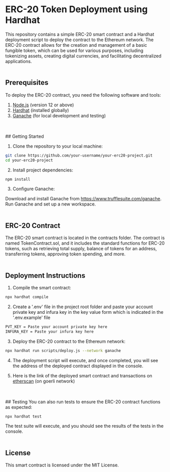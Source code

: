 # ERC-20 Token Deployment using Hardhat

This repository contains a simple ERC-20 smart contract and a Hardhat deployment script to deploy the contract to the Ethereum network. The ERC-20 contract allows for the creation and management of a basic fungible token, which can be used for various purposes, including tokenizing assets, creating digital currencies, and facilitating decentralized applications.
<br />
<br />
## Prerequisites

To deploy the ERC-20 contract, you need the following software and tools:

1. [Node.js](https://nodejs.org) (version 12 or above)
2. [Hardhat](https://hardhat.org/) (installed globally)
3. [Ganache](https://www.trufflesuite.com/ganache) (for local development and testing)
<br />
<br />
## Getting Started

1. Clone the repository to your local machine:

```bash
git clone https://github.com/your-username/your-erc20-project.git
cd your-erc20-project
```

2. Install project dependencies:
```bash
npm install
```

3. Configure Ganache:

Download and install Ganache from https://www.trufflesuite.com/ganache.
Run Ganache and set up a new workspace.
<br />
<br />
## ERC-20 Contract
The ERC-20 smart contract is located in the contracts folder. The contract is named TokenContract.sol, and it includes the standard functions for ERC-20 tokens, such as retrieving total supply, balance of tokens for an address, transferring tokens, approving token spending, and more.
<br />
<br />
## Deployment Instructions
1. Compile the smart contract:
```bash
npx hardhat compile
```

2. Create a '.env' file in the project root folder and paste your account private key and infura key in the key value form which is indicated in the '.env.example' file
```bash 
PVT_KEY = Paste your account private key here
INFURA_KEY = Paste your infura key here
``` 

3. Deploy the ERC-20 contract to the Ethereum network:
```bash
npx hardhat run scripts/deploy.js --network ganache
```

4. The deployment script will execute, and once completed, you will see the address of the deployed contract displayed in the console.

5. Here is the link of the deployed smart contract and transactions on 
[etherscan](https://goerli.etherscan.io/address/0xd2a2b4771589bdd0c452898d3507b2b3a0e96636) (on goerli network)
<br />
<br />
## Testing
You can also run tests to ensure the ERC-20 contract functions as expected:


```bash
npx hardhat test
```
The test suite will execute, and you should see the results of the tests in the console.
<br />
<br />
## License
This smart contract is licensed under the MIT License.
